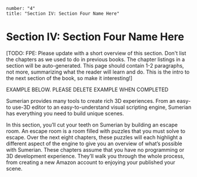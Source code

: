 ```metadata
number: "4"
title: "Section IV: Section Four Name Here"
```

# Section IV: Section Four Name Here

[TODO: FPE: Please update with a short overview of this section. Don't list the chapters as we used to do in previous books. The chapter listings in a section will be auto-generated. This page should contain 1-2 paragraphs, not more, summarizing what the reader will learn and do. This is the intro to the next section of the book, so make it interesting!]

EXAMPLE BELOW. PLEASE DELETE EXAMPLE WHEN COMPLETED

Sumerian provides many tools to create rich 3D experiences. From an easy-to use-3D editor to an easy-to-understand visual scripting engine, Sumerian has everything you need to build unique scenes. 

In this section, you’ll cut your teeth on Sumerian by building an escape room. An escape room is a room filled with puzzles that you must solve to escape. Over the next eight chapters, these puzzles will each highlight a different aspect of the engine to give you an overview of what’s possible with Sumerian. These chapters assume that you have no programming or 3D development experience. They’ll walk you through the whole process, from creating a new Amazon account to enjoying your published your scene.
